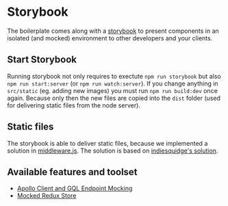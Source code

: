 # Storybook

The boilerplate comes along with a [storybook][1] to present components
in an isolated (and mocked) environment to other developers and your clients.

## Start Storybook

Running storybook not only requires to exectute `npm run storybook` but also
`npm run start:server` (or `npm run watch:server`). If you change anything in
`src/static` (eg. adding new images) you must run `npm run build:dev` once again.
Because only then the new files are copied into the `dist` folder (used for
delivering static files from the node server).

## Static files

The storybook is able to deliver static files, because we implemented a solution
in [middleware.js](./middleware.js). The solution is based on [indiesquidge's
solution](https://github.com/storybooks/storybook/issues/208#issuecomment-306953718).

## Available features and toolset

* [Apollo Client and GQL Endpoint Mocking](./gql/README.md)
* [Mocked Redux Store](./redux/README.md)

[1]: https://github.com/storybooks/storybook
